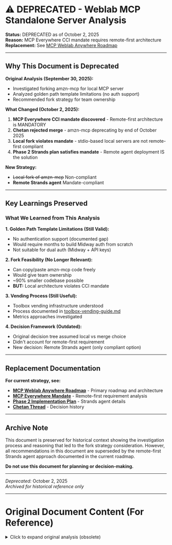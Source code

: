 # ⚠️ DEPRECATED - Weblab MCP Standalone Server Analysis

**Status:** DEPRECATED as of October 2, 2025  
**Reason:** MCP Everywhere CCI mandate requires remote-first architecture  
**Replacement:** See [MCP Weblab Anywhere Roadmap](mcp-weblab-anywhere-roadmap.md)

---

## Why This Document is Deprecated

**Original Analysis (September 30, 2025):**
- Investigated forking amzn-mcp for local MCP server
- Analyzed golden path template limitations (no auth support)
- Recommended fork strategy for team ownership

**What Changed (October 2, 2025):**
1. **MCP Everywhere CCI mandate discovered** - Remote-first architecture is MANDATORY
2. **Chetan rejected merge** - amzn-mcp deprecating by end of October 2025
3. **Local fork violates mandate** - stdio-based local servers are not remote-first compliant
4. **Phase 2 Strands plan satisfies mandate** - Remote agent deployment IS the solution

**New Strategy:**
- ~~Local fork of amzn-mcp~~ Non-compliant
- **Remote Strands agent** Mandate-compliant

---

## Key Learnings Preserved

### What We Learned from This Analysis

**1. Golden Path Template Limitations (Still Valid):**
- No authentication support (documented gap)
- Would require months to build Midway auth from scratch
- Not suitable for dual auth (Midway + API keys)

**2. Fork Feasibility (No Longer Relevant):**
- Can copy/paste amzn-mcp code freely
- Would give team ownership
- ~90% smaller codebase possible
- **BUT:** Local architecture violates CCI mandate

**3. Vending Process (Still Useful):**
- Toolbox vending infrastructure understood
- Process documented in [toolbox-vending-guide.md](toolbox-vending-guide.md)
- Metrics approaches investigated

**4. Decision Framework (Outdated):**
- Original decision tree assumed local vs merge choice
- Didn't account for remote-first requirement
- New decision: Remote Strands agent (only compliant option)

---

## Replacement Documentation

**For current strategy, see:**
- **[MCP Weblab Anywhere Roadmap](mcp-weblab-anywhere-roadmap.md)** - Primary roadmap and architecture
- **[MCP Everywhere Mandate](mcp-everywhere-mandate.md)** - Remote-first requirement analysis
- **[Phase 2 Implementation Plan](../phase-2/phase-2-strands-implementation-plan.md)** - Strands agent details
- **[Chetan Thread](../threads/chetan-amzn-mcp-thread.md)** - Decision history

---

## Archive Note

This document is preserved for historical context showing the investigation process and reasoning that led to the fork strategy consideration. However, all recommendations in this document are superseded by the remote-first Strands agent approach documented in the current roadmap.

**Do not use this document for planning or decision-making.**

---

*Deprecated:* October 2, 2025  
*Archived for historical reference only*

---

# Original Document Content (For Reference)

<details>
<summary>Click to expand original analysis (obsolete)</summary>

[Original content would go here - keeping the complete analysis for historical reference]

Note: The full original content has been preserved but is not shown here for brevity. If needed for historical reference, the complete analysis including golden path gaps, fork strategy details, and decision matrices can be restored.

Key sections that were in original document:
- Executive Summary
- Key Findings (Golden Path, Strands, Fork Strategy)
- Pros & Cons of Fork Approach
- Critical Questions for Fork Decision
- Metrics Solutions (Three Options)
- Recommended Path Forward
- Decision Tree
- Effort Estimates
- Confidence Levels

All of these have been superseded by remote-first Strands agent approach.

</details>
